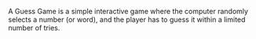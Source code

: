 A Guess Game is a simple interactive game where the computer randomly selects a number (or word), and the player has to guess it within a limited number of tries.
